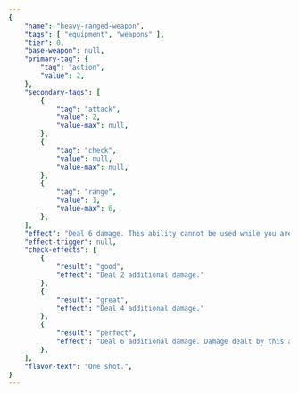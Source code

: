 ```yaml
---
{
	"name": "heavy-ranged-weapon",
	"tags": [ "equipment", "weapons" ],
	"tier": 0,
	"base-weapon": null,
	"primary-tag": {
		"tag": "action",
		"value": 2,
	},
	"secondary-tags": [
		{
			"tag": "attack",
			"value": 2,
			"value-max": null,
		},
		{
			"tag": "check",
			"value": null,
			"value-max": null,
		},
		{
			"tag": "range",
			"value": 1,
			"value-max": 6,
		},
	],
	"effect": "Deal 6 damage. This ability cannot be used while you are engaged.",
	"effect-trigger": null,
	"check-effects": [
		{
			"result": "good",
			"effect": "Deal 2 additional damage."
		},
		{
			"result": "great",
			"effect": "Deal 4 additional damage."
		},
		{
			"result": "perfect",
			"effect": "Deal 6 additional damage. Damage dealt by this ability is piercing damage."
		},
	],
	"flavor-text": "One shot.",
}
---
```

